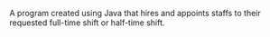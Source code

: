 A program created using Java that hires and appoints staffs to their requested full-time shift or half-time shift.
